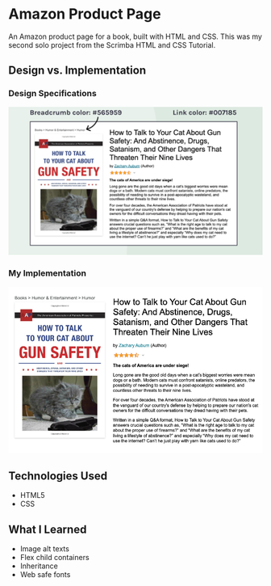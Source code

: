 # Amazon Product Page

An Amazon product page for a book, built with HTML and CSS. This was my second solo project from the Scrimba HTML and CSS Tutorial.

## Design vs. Implementation

### Design Specifications
![Design specifications for the Amazon product page](./design_specs.png)

### My Implementation
![My implementation of the Amazon product page](./implementation.png)

## Technologies Used
- HTML5
- CSS

## What I Learned
- Image alt texts
- Flex child containers
- Inheritance
- Web safe fonts

